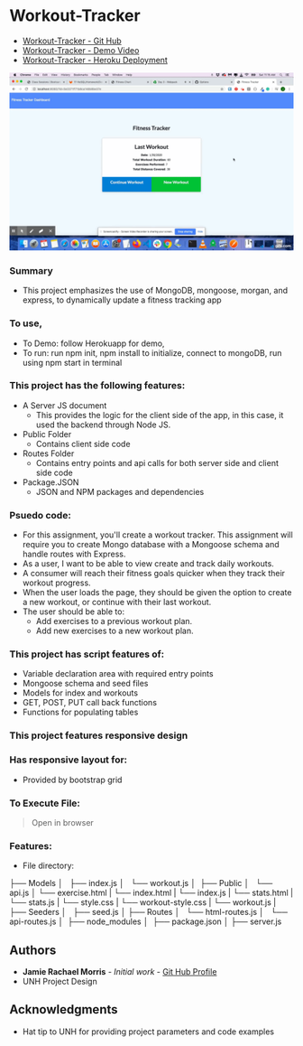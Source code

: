# Workout-Tracker

* [Workout-Tracker - Git Hub](https://github.com/jamierachael/Workout-Tracker)
* [Workout-Tracker - Demo Video](https://drive.google.com/file/d/1d6yBfyxm4c_GSpIwdrbi7kIV76JczAH0/view)
* [Workout-Tracker - Heroku Deployment](https://aqueous-fortress-83537.herokuapp.com/)

![Workout-Tracker - Demo](demo/gif.gif)

### Summary
* This project emphasizes the use of MongoDB, mongoose, morgan, and express, to dynamically update a fitness tracking app

### To use, 
* To Demo: follow Herokuapp for demo, 
* To run: run npm init, npm install to initialize, connect to mongoDB, run using npm start in terminal

### This project has the following features: 
* A Server JS document
    * This provides the logic for the client side of the app, in this case, it used the backend through Node JS. 
* Public Folder
    * Contains client side code
* Routes Folder
    * Contains entry points and api calls for both server side and client side code
* Package.JSON
    * JSON and NPM packages and dependencies 

### Psuedo code:  
* For this assignment, you'll create a workout tracker. This assignment will require you to create Mongo database with a Mongoose schema and handle routes with Express.
* As a user, I want to be able to view create and track daily workouts.
* A consumer will reach their fitness goals quicker when they track their workout progress.
* When the user loads the page, they should be given the option to create a new workout, or continue with their last workout.
* The user should be able to:
    * Add exercises to a previous workout plan.
    * Add new exercises to a new workout plan.

### This project has script features of:
* Variable declaration area with required entry points
* Mongoose schema and seed files
* Models for index and workouts
* GET, POST, PUT call back functions 
* Functions for populating tables

### This project features responsive design
### Has responsive layout for: 
* Provided by bootstrap grid

### To Execute File:
> Open in browser

### Features: 
* File directory: 

├── Models
│   ├── index.js
│   └── workout.js
│ 
├── Public
│   └── api.js
│   └── exercise.html
|   └── index.html
|   └── index.js
|   └── stats.html
|   └── stats.js
|   └── style.css
|   └── workout-style.css
|   └── workout.js
|
├── Seeders
│   ├── seed.js
│
├── Routes
│   └── html-routes.js
│   └── api-routes.js
│ 
├── node_modules
│ 
├── package.json
│
├── server.js

## Authors

* **Jamie Rachael Morris** - *Initial work* - [Git Hub Profile](https://github.com/jamierachael)
* UNH Project Design

## Acknowledgments

* Hat tip to UNH for providing project parameters and code examples



        










